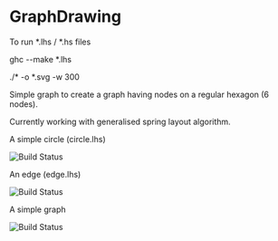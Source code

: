 GraphDrawing
============
To run *.lhs / *.hs files

ghc --make *.lhs

./* -o *.svg -w 300

Simple graph to create a graph having nodes on a regular hexagon (6 nodes).

Currently working with generalised spring layout algorithm.

A simple circle (circle.lhs)

![Build Status](http://projects.haskell.org/diagrams/doc/images/be89c2f6b4436ad7.png)

An edge (edge.lhs)

![Build Status](https://www.mediafire.com/?5w2y824d97nnxv5)

A simple graph

![Build Status](https://www.mediafire.com/?5w2y824d97nnxv5)


